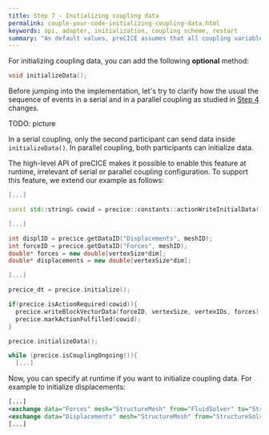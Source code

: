 ```yaml
---
title: Step 7 - Initializing coupling data
permalink: couple-your-code-initializing-coupling-data.html
keywords: api, adapter, initialization, coupling scheme, restart
summary: "As default values, preCICE assumes that all coupling variables are zero initially. For fluid-structure interaction, for example, this means that the structure is in its reference state. Sometimes, you want to change this behavior – for instance, you may want to restart your simulation."
---
```


For initializing coupling data, you can add the following **optional** method: 
```cpp
void initializeData();
```

Before jumping into the implementation, let's try to clarify how the usual the sequence of events in a serial and in a parallel coupling as studied in [Step 4](couple-your-code-coupling-flow) changes.

TODO: picture

In a serial coupling, only the second participant can send data inside `initializeData()`. In parallel coupling, both participants can initialize data.

The high-level API of preCICE makes it possible to enable this feature at runtime, irrelevant of serial or parallel coupling configuration. To support this feature, we extend our example as follows:
```cpp
[...]

const std::string& cowid = precice::constants::actionWriteInitialData();

[...]

int displID = precice.getDataID("Displacements", meshID); 
int forceID = precice.getDataID("Forces", meshID); 
double* forces = new double[vertexSize*dim];
double* displacements = new double[vertexSize*dim];

[...]

precice_dt = precice.initialize();

if(precice.isActionRequired(cowid)){
  precice.writeBlockVectorData(forceID, vertexSize, vertexIDs, forces);
  precice.markActionFulfilled(cowid);
}

precice.initializeData();

while (precice.isCouplingOngoing()){
  [...]
``` 

Now, you can specify at runtime if you want to initialize coupling data. For example to initialize displacements:
```xml
[...]
<exchange data="Forces" mesh="StructureMesh" from="FluidSolver" to="StructureSolver" />
<exchange data="Displacements" mesh="StructureMesh" from="StructureSolver" to="FluidSolver" initialize="yes"/>
[...]
```


